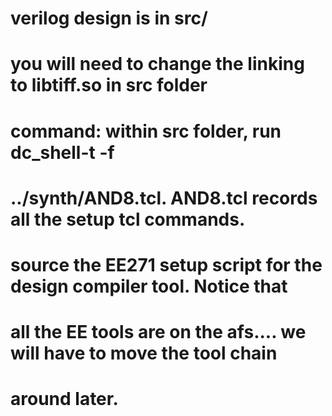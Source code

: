 # verilog design is in src/

# you will need to change the linking to libtiff.so in src folder
# command: within src folder, run dc_shell-t -f
# ../synth/AND8.tcl. AND8.tcl records all the setup tcl commands. 

# source the EE271 setup script for the design compiler tool. Notice that
# all the EE tools are on the afs.... we will have to move the tool chain
# around later. 


